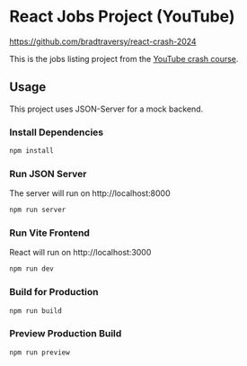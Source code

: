 # React Jobs Project (YouTube)
https://github.com/bradtraversy/react-crash-2024

This is the jobs listing project from the [YouTube crash course](https://youtu.be/LDB4uaJ87e0).


## Usage

This project uses JSON-Server for a mock backend.

### Install Dependencies

```bash
npm install
```

### Run JSON Server

The server will run on http://localhost:8000

```bash
npm run server
```

### Run Vite Frontend

React will run on http://localhost:3000

```bash
npm run dev
```

### Build for Production

```bash
npm run build
```

### Preview Production Build

```bash
npm run preview
```